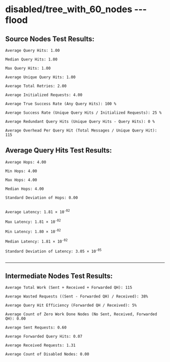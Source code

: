 # disabled/tree_with_60_nodes --- flood
## Source Nodes Test Results:
	Average Query Hits: 1.00

	Median Query Hits: 1.00

	Max Query Hits: 1.00

	Average Unique Query Hits: 1.00

	Average Total Retries: 2.00

	Average Initialized Requests: 4.00

	Average True Success Rate (Any Query Hits): 100 %

	Average Success Rate (Unique Query Hits / Initialized Requests): 25 %

	Average Redundant Query Hits (Unique Query Hits - Query Hits): 0 %

	Average Overhead Per Query Hit (Total Messages / Unique Query Hit): 115



## Average Query Hits Test Results:
<pre><code>Average Hops: 4.00

Min Hops: 4.00

Max Hops: 4.00

Median Hops: 4.00

Standard Deviation of Hops: 0.00


Average Latency: 1.81 × 10<sup>-02</sup>

Max Latency: 1.81 × 10<sup>-02</sup>

Min Latency: 1.80 × 10<sup>-02</sup>

Median Latency: 1.81 × 10<sup>-02</sup>

Standard Deviation of Latency: 3.05 × 10<sup>-05</sup>

</code></pre>

---------------------------------------------
## Intermediate Nodes Test Results:

	Average Total Work (Sent + Received + Forwarded QH): 115

	Average Wasted Requests ((Sent - Forwarded QH) / Received): 38%

	Average Query Hit Efficiency (Forwarded QH / Received): 5%

	Average Count of Zero Work Done Nodes (No Sent, Received, Forwarded QH): 0.00

	Average Sent Requests: 0.60

	Average Forwarded Query Hits: 0.07

	Average Received Requests: 1.31

	Average Count of Disabled Nodes: 0.00

